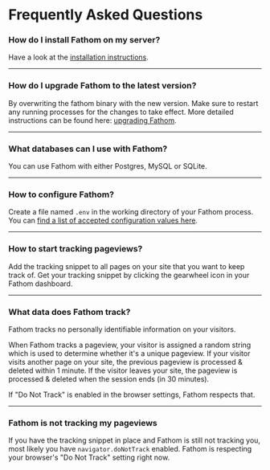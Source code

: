 # Frequently Asked Questions

### How do I install Fathom on my server?

Have a look at the [installation instructions](https://github.com/usefathom/fathom/blob/master/docs/Installation%20instructions.md).

---

### How do I upgrade Fathom to the latest version?

By overwriting the fathom binary with the new version. Make sure to restart any running processes for the changes to take effect. More detailed instructions can be found here: [upgrading Fathom](https://github.com/usefathom/fathom/blob/master/docs/Updating%20to%20the%20latest%20version.md).

---

### What databases can I use with Fathom?

You can use Fathom with either Postgres, MySQL or SQLite. 


---

### How to configure Fathom?

Create a file named `.env` in the working directory of your Fathom process. You can [find a list of accepted configuration values here](https://github.com/usefathom/fathom/blob/master/docs/Configuration.md).

---

### How to start tracking pageviews?

Add the tracking snippet to all pages on your site that you want to keep track of. Get your tracking snippet by clicking the gearwheel icon in your Fathom dashboard.

---

### What data does Fathom track?

Fathom tracks no personally identifiable information on your visitors. 

When Fathom tracks a pageview, your visitor is assigned a random string which is used to determine whether it's a unique pageview. If your visitor visits another page on your site, the previous pageview is processed & deleted within 1 minute. If the visitor leaves your site, the pageview is processed & deleted when the session ends (in 30 minutes).

If "Do Not Track" is enabled in the browser settings, Fathom respects that.

---

### Fathom is not tracking my pageviews

If you have the tracking snippet in place and Fathom is still not tracking you, most likely you have `navigator.doNotTrack` enabled. Fathom is respecting your browser's "Do Not Track" setting right now.
